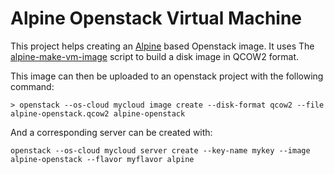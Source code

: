 # Alpine Openstack Virtual Machine

This project helps creating an [Alpine] based Openstack image.
It uses The [alpine-make-vm-image] script to build a disk image in QCOW2 format.

This image can then be uploaded to an openstack project with the following
command:

```console
> openstack --os-cloud mycloud image create --disk-format qcow2 --file alpine-openstack.qcow2 alpine-openstack
```

And a corresponding server can be created with:

```console
openstack --os-cloud mycloud server create --key-name mykey --image alpine-openstack --flavor myflavor alpine
```
<!-- MARKDOWN LINKS & IMAGES -->

[alpine]: https://alpinelinux.org/
[alpine-make-vm-image]: https://github.com/alpinelinux/alpine-make-vm-image
